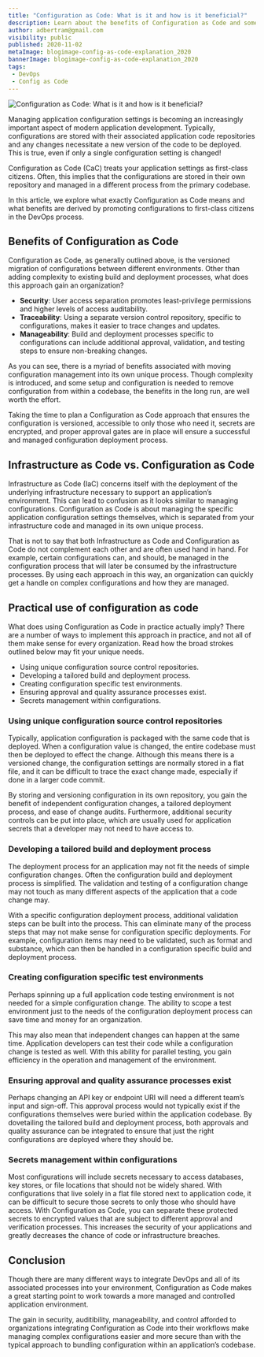 ```yaml
---
title: "Configuration as Code: What is it and how is it beneficial?"
description: Learn about the benefits of Configuration as Code and some of the considerations to understand when implementing Configuration as Code.
author: adbertram@gmail.com
visibility: public
published: 2020-11-02
metaImage: blogimage-config-as-code-explanation_2020
bannerImage: blogimage-config-as-code-explanation_2020
tags:
 - DevOps
 - Config as Code
---
```


![Configuration as Code: What is it and how is it beneficial?](blogimage-config-as-code-explanation_2020)

Managing application configuration settings is becoming an increasingly important aspect of modern application development. Typically, configurations are stored with their associated application code repositories and any changes necessitate a new version of the code to be deployed. This is true, even if only a single configuration setting is changed!

Configuration as Code (CaC) treats your application settings as first-class citizens. Often, this implies that the configurations are stored in their own repository and managed in a different process from the primary codebase.

In this article, we explore what exactly Configuration as Code means and what benefits are derived by promoting configurations to first-class citizens in the DevOps process.

## Benefits of Configuration as Code

Configuration as Code, as generally outlined above, is the versioned migration of configurations between different environments. Other than adding complexity to existing build and deployment processes, what does this approach gain an organization?

- **Security**: User access separation promotes least-privilege permissions and higher levels of access auditability.
- **Traceability**: Using a separate version control repository, specific to configurations, makes it easier to trace changes and updates.
- **Manageability**: Build and deployment processes specific to configurations can include additional approval, validation, and testing steps to ensure non-breaking changes.

As you can see, there is a myriad of benefits associated with moving configuration management into its own unique process. Though complexity is introduced, and some setup and configuration is needed to remove configuration from within a codebase, the benefits in the long run, are well worth the effort.

Taking the time to plan a Configuration as Code approach that ensures the configuration is versioned, accessible to only those who need it, secrets are encrypted, and proper approval gates are in place will ensure a successful and managed configuration deployment process.

## Infrastructure as Code vs. Configuration as Code

Infrastructure as Code (IaC) concerns itself with the deployment of the underlying infrastructure necessary to support an application’s environment. This can lead to confusion as it looks similar to managing configurations. Configuration as Code is about managing the specific application configuration settings themselves, which is separated from your infrastructure code and managed in its own unique process.

That is not to say that both Infrastructure as Code and Configuration as Code do not complement each other and are often used hand in hand. For example, certain configurations can, and should, be managed in the configuration process that will later be consumed by the infrastructure processes. By using each approach in this way, an organization can quickly get a handle on complex configurations and how they are managed.

## Practical use of configuration as code

What does using Configuration as Code in practice actually imply? There are a number of ways to implement this approach in practice, and not all of them make sense for every organization. Read how the broad strokes outlined below may fit your unique needs.

- Using unique configuration source control repositories.
- Developing a tailored build and deployment process.
- Creating configuration specific test environments.
- Ensuring approval and quality assurance processes exist.
- Secrets management within configurations.

### Using unique configuration source control repositories

Typically, application configuration is packaged with the same code that is deployed. When a configuration value is changed, the entire codebase must then be deployed to effect the change. Although this means there is a versioned change, the configuration settings are normally stored in a flat file, and it can be difficult to trace the exact change made, especially if done in a larger code commit.

By storing and versioning configuration in its own repository, you gain the benefit of independent configuration changes, a tailored deployment process, and ease of change audits. Furthermore, additional security controls can be put into place, which are usually used for application secrets that a developer may not need to have access to.

### Developing a tailored build and deployment process

The deployment process for an application may not fit the needs of simple configuration changes. Often the configuration build and deployment process is simplified. The validation and testing of a configuration change may not touch as many different aspects of the application that a code change may.

With a specific configuration deployment process, additional validation steps can be built into the process. This can eliminate many of the process steps that may not make sense for configuration specific deployments. For example, configuration items may need to be validated, such as format and substance, which can then be handled in a configuration specific build and deployment process.

### Creating configuration specific test environments

Perhaps spinning up a full application code testing environment is not needed for a simple configuration change. The ability to scope a test environment just to the needs of the configuration deployment process can save time and money for an organization.

This may also mean that independent changes can happen at the same time. Application developers can test their code while a configuration change is tested as well. With this ability for parallel testing, you gain efficiency in the operation and management of the environment.

### Ensuring approval and quality assurance processes exist

Perhaps changing an API key or endpoint URI will need a different team’s input and sign-off. This approval process would not typically exist if the configurations themselves were buried within the application codebase. By dovetailing the tailored build and deployment process, both approvals and quality assurance can be integrated to ensure that just the right configurations are deployed where they should be.

### Secrets management within configurations

Most configurations will include secrets necessary to access databases, key stores, or file locations that should not be widely shared. With configurations that live solely in a flat file stored next to application code, it can be difficult to secure those secrets to only those who should have access. With Configuration as Code, you can separate these protected secrets to encrypted values that are subject to different approval and verification processes. This increases the security of your applications and greatly decreases the chance of code or infrastructure breaches.

## Conclusion

Though there are many different ways to integrate DevOps and all of its associated processes into your environment, Configuration as Code makes a great starting point to work towards a more managed and controlled application environment.

The gain in security, auditibility, manageability, and control afforded to organizations integrating Configuration as Code into their workflows make managing complex configurations easier and more secure than with the typical approach to bundling configuration within an application’s codebase.
